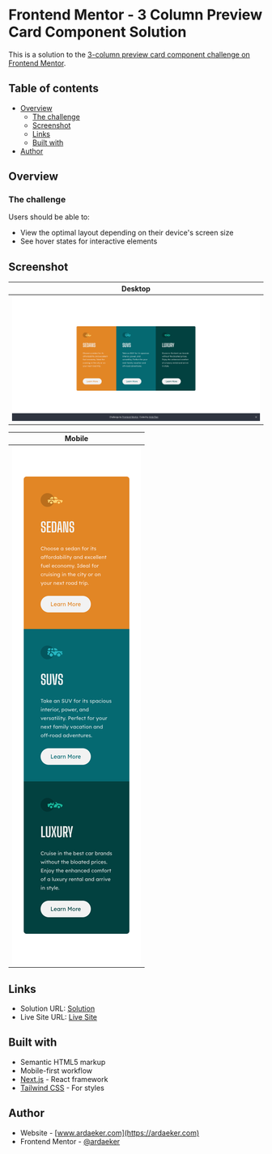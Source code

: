 # Frontend Mentor - 3 Column Preview Card Component Solution

This is a solution to the [3-column preview card component challenge on Frontend Mentor](https://www.frontendmentor.io/challenges/3column-preview-card-component-pH92eAR2-).

## Table of contents

- [Overview](#overview)
  - [The challenge](#the-challenge)
  - [Screenshot](#screenshot)
  - [Links](#links)
  - [Built with](#built-with)
- [Author](#author)

## Overview

### The challenge

Users should be able to:

- View the optimal layout depending on their device's screen size
- See hover states for interactive elements

## Screenshot

|                  Desktop                   |
| :----------------------------------------: |
| ![](./public/previews/desktop-preview.png) |

|                  Mobile                   |
| :---------------------------------------: |
| ![](./public/previews/mobile-preview.png) |

## Links

- Solution URL: [Solution](https://www.frontendmentor.io/solutions/3-column-preview-card-component-c6mB22vsZT)
- Live Site URL: [Live Site](https://ardaeker-3-column-preview-card-component-solution.vercel.app)

## Built with

- Semantic HTML5 markup
- Mobile-first workflow
- [Next.js](https://nextjs.org/) - React framework
- [Tailwind CSS](https://tailwindcss.com) - For styles

## Author

- Website - [www.ardaeker.com](https://ardaeker.com)
- Frontend Mentor - [@ardaeker](https://www.frontendmentor.io/profile/ardaeker)
